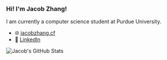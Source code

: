 ### Hi! I'm Jacob Zhang!

I am currently a computer science student at Purdue University. 

- :globe_with_meridians: [jacobzhang.cf](https://jacobzhang.cf)
- :page_facing_up: [LinkedIn](https://www.linkedin.com/in/jacob-z-2ba129133/)

![Jacob's GitHub Stats](https://github-readme-stats.vercel.app/api?username=jsbbvk&show_icons=true&theme=tokyonight)


<!--
**Jsbbvk/Jsbbvk** is a ✨ _special_ ✨ repository because its `README.md` (this file) appears on your GitHub profile.

Here are some ideas to get you started:

- 🔭 I’m currently working on ...
- 🌱 I’m currently learning ...
- 👯 I’m looking to collaborate on ...
- 🤔 I’m looking for help with ...
- 💬 Ask me about ...
- 📫 How to reach me: ...
- 😄 Pronouns: ...
- ⚡ Fun fact: ...
-->
